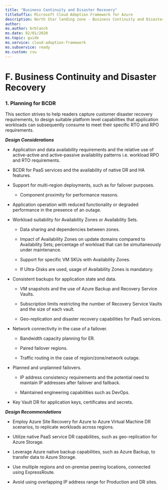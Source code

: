 ```yaml
---
title: "Business Continuity and Disaster Recovery"
titleSuffix: Microsoft Cloud Adoption Framework for Azure
description: North Star landing zone - Business Continuity and Disaster Recovery
author: 
ms.author: brblanch
ms.date: 02/01/2020
ms.topic: guide
ms.service: cloud-adoption-framework
ms.subservice: ready
ms.custom: csu
---
```



# F. Business Continuity and Disaster Recovery

### 1. Planning for BCDR

This section strives to help readers capture customer disaster recovery requirements, to design suitable platform level capabilities that application workloads can subsequently consume to meet their specific RTO and RPO requirements.

***Design Considerations***

-   Application and data availability requirements and the relative use of active-active and active-passive availability patterns i.e. workload RPO and RTO requirements.

-   BCDR for PaaS services and the availability of native DR and HA features.

-   Support for multi-region deployments, such as for failover purposes.

    -   Component proximity for performance reasons.

-   Application operation with reduced functionality or degraded performance in the presence of an outage.

-   Workload suitability for Availability Zones or Availability Sets.

    -   Data sharing and dependencies between zones.

    -   Impact of Availability Zones on update domains compared to Availability Sets; percentage of workload that can be simultaneously under maintenance.

    -   Support for specific VM SKUs with Availability Zones.

    -   If Ultra-Disks are used, usage of Availability Zones is mandatory.

-   Consistent backups for application state and data.

    -   VM snapshots and the use of Azure Backup and Recovery Service Vaults.

    -   Subscription limits restricting the number of Recovery Service Vaults and the size of each vault.

    -   Geo-replication and disaster recovery capabilities for PaaS services.

-   Network connectivity in the case of a failover.

    -   Bandwidth capacity planning for ER.

    -   Paired failover regions.

    -   Traffic routing in the case of region/zone/network outage.

-   Planned and unplanned failovers.

    -   IP address consistency requirements and the potential need to maintain IP addresses after failover and failback.

    -   Maintained engineering capabilities such as DevOps.

-   Key Vault DR for application keys, certificates and secrets.

***Design Recommendations***

-   Employ Azure Site Recovery for Azure to Azure Virtual Machine DR scenarios, to replicate workloads across regions.

-   Utilize native PaaS service DR capabilities, such as geo-replication for Azure Storage.

-   Leverage Azure native backup capabilities, such as Azure Backup, to transfer data to Azure Storage.

-   Use multiple regions and on-premise peering locations, connected using ExpressRoute.

<!-- -->

-   Avoid using overlapping IP address range for Production and DR sites.
